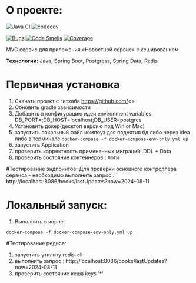 

# О проекте:

[![Java CI](https://github.com/pandamaroder/ContactRegistry/actions/workflows/github-actions-demo.yml/badge.svg)](https://github.com/pandamaroder/ContactRegistry/actions/workflows/github-actions-demo.yml)
[![codecov](https://codecov.io/gh/pandamaroder/ContactRegistry/graph/badge.svg?token=9KNR2SQ3QI)](https://codecov.io/gh/pandamaroder/ContactRegistry)

[![Bugs](https://sonarcloud.io/api/project_badges/measure?project=pandamaroder_ContactRegistry&metric=bugs)](https://sonarcloud.io/summary/new_code?id=pandamaroder_ContactRegistry)
[![Code Smells](https://sonarcloud.io/api/project_badges/measure?project=pandamaroder_ContactRegistry&metric=code_smells)](https://sonarcloud.io/summary/new_code?id=pandamaroder_ContactRegistry)
[![Coverage](https://sonarcloud.io/api/project_badges/measure?project=pandamaroder_ContactRegistry&metric=coverage)](https://sonarcloud.io/summary/new_code?id=pandamaroder_ContactRegistry)

MVC сервис для приложения «Новостной сервис» c кешированием

**Технологии:** Java, Spring Boot, Postgress, Spring Data, Redis

# Первичная установка

1. Скачать проект с гитхаба https://github.com/<>
2. Обновить gradle зависимости
3. Добавить в конфигурацию идеи environment variables DB_PORT=;DB_HOST=localhost;DB_USER=postgres
4. Установить докер(десктоп версию под Win or Mac)
5. запустить локальный файл компоуз для поднятия бд либо через idea либо в терминале `docker-compose -f docker-compose-env-only.yml up`
6. запустить Application
7. проверить корректность примененных миграций: DDL + Data 
8. проверить состояние контейнеров : логи 



#Тестирование эндпоинтов:
Для проверки основного контроллера сервиса - необходимо выполнить запрос : http://localhost:8086/books/lastUpdates?now=2024-08-11


# Локальный запуск:

1. Выполнить в корне 
```shell
docker-compose -f docker-compose-env-only.yml up
```


#Тестирование редиса:
1. запустить утилиту redis-cli
2. выполнить запрос : http://localhost:8086/books/lastUpdates?now=2024-08-11
3. проверить состояние кеша keys '*'
